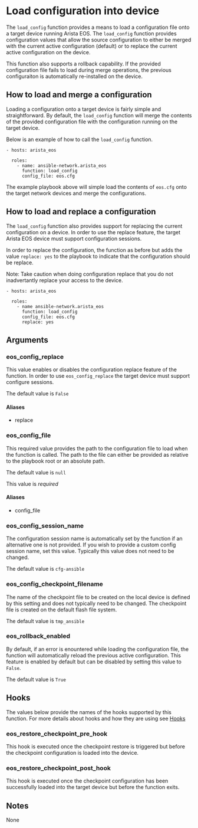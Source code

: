 # Load configuration into device

The `load_config` function provides a means to load a configuration file onto a
target device running Arista EOS.  The `load_config` function provides
configuration values that allow the source configuration to either be merged
with the current active configuration (default) or to replace the current
active configuration on the device.  

This function also supports a rollback capability.  If the provided
configuration file fails to load during merge operations, the previous
configuraiton is automatically re-installed on the device.  

## How to load and merge a configuration

Loading a configuration onto a target device is fairly simple and
straightforward.  By default, the `load_config` function will merge the
contents of the provided configuration file with the configuration running on
the target device.  

Below is an example of how to call the `load_config` function.

```
- hosts: arista_eos
  
  roles:
    - name: ansible-network.arista_eos
      function: load_config
      config_file: eos.cfg
```

The example playbook above will simple load the contents of `eos.cfg` onto the
target network devices and merge the configurations.

## How to load and replace a configuration
The `load_config` function also provides support for replacing the current
configuration on a device.  In order to use the replace feature, the target
Arista EOS device must support configuration sessions.

In order to replace the configuration, the function as before but adds the
value `replace: yes` to the playbook to indicate that the configuration should
be replace.

Note: Take caution when doing configuration replace that you do not
inadvertantly replace your access to the device.

```
- hosts: arista_eos

  roles:
    - name ansible-network.arista_eos
      function: load_config
      config_file: eos.cfg
      replace: yes
```

## Arguments

### eos_config_replace

This value enables or disables the configuration replace feature of the
function.  In order to use `eos_config_replace` the target device must support
configure sessions.  

The default value is `False`

#### Aliases

* replace

### eos_config_file

This required value provides the path to the configuration file to load when
the function is called.  The path to the file can either be provided as
relative to the playbook root or an absolute path.  

The default value is `null`

This value is *required*

#### Aliases

* config_file

###  eos_config_session_name

The configuration session name is automatically set by the function if an
alternative one is not provided.  If you wish to provide a custom config
session name, set this value.  Typically this value does not need to be
changed.

The default value is `cfg-ansible`

### eos_config_checkpoint_filename

The name of the checkpoint file to be created on the local device is defined by
this setting and does not typically need to be changed.   The checkpoint file
is created on the default flash file system.

The default value is `tmp_ansible`

### eos_rollback_enabled

By default, if an error is enountered while loading the configuration file, the
function will automatically reload the previous active configuration.  This
feature is enabled by default but can be disabled by setting this value to
`False`.

The default value is `True`

## Hooks

The values below provide the names of the hooks supported by this function. For
more details about hooks and how they are using see [Hooks](https://github.com/ansible-network.arista_eos/blob/devel/docs/hooks.md)

### eos_restore_checkpoint_pre_hook

This hook is executed once the checkpoint restore is triggered but before the 
checkpoint configuration is loaded into the device.

### eos_restore_checkpoint_post_hook

This hook is executed once the checkpoint configuration has been successfully
loaded into the target device but before the function exits.

## Notes
None
